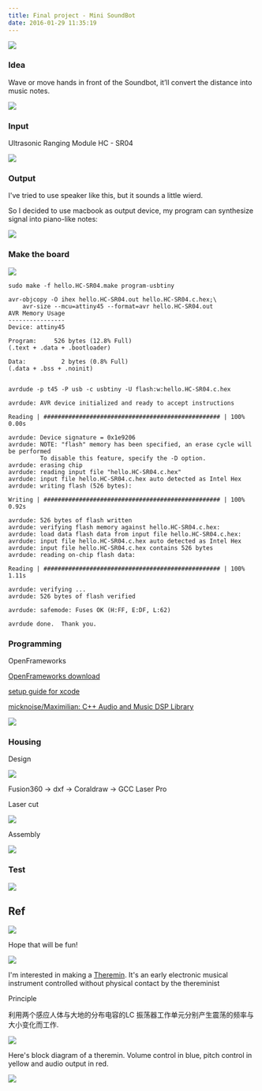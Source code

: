 ```yaml
---
title: Final project - Mini SoundBot
date: 2016-01-29 11:35:19
---
```


![](http://7xjpra.com1.z0.glb.clouddn.com/%5BFabFinal%5DVideoTitle1.jpg)

### Idea

Wave or move hands in front of the Soundbot, it’ll convert the distance into music notes.

![](http://7xjpra.com1.z0.glb.clouddn.com/projectsketch.jpeg)



### Input

Ultrasonic Ranging Module HC - SR04

![](http://7xjpra.com1.z0.glb.clouddn.com/%5BFabFinal%5DHC-SR04.jpeg)

### Output

I've tried to use speaker like this, but it sounds a little wierd. 

So I decided to use macbook as output device,
my program can synthesize signal into piano-like notes:

![](http://7xjpra.com1.z0.glb.clouddn.com/SoundBotPrinciple.png)

### Make the board

![](http://7xjpra.com1.z0.glb.clouddn.com/%5BFabFinal%5DMillTheBoard.jpg)

``sudo make -f hello.HC-SR04.make program-usbtiny``

```
avr-objcopy -O ihex hello.HC-SR04.out hello.HC-SR04.c.hex;\
	avr-size --mcu=attiny45 --format=avr hello.HC-SR04.out
AVR Memory Usage
----------------
Device: attiny45

Program:     526 bytes (12.8% Full)
(.text + .data + .bootloader)

Data:          2 bytes (0.8% Full)
(.data + .bss + .noinit)


avrdude -p t45 -P usb -c usbtiny -U flash:w:hello.HC-SR04.c.hex

avrdude: AVR device initialized and ready to accept instructions

Reading | ################################################## | 100% 0.00s

avrdude: Device signature = 0x1e9206
avrdude: NOTE: "flash" memory has been specified, an erase cycle will be performed
         To disable this feature, specify the -D option.
avrdude: erasing chip
avrdude: reading input file "hello.HC-SR04.c.hex"
avrdude: input file hello.HC-SR04.c.hex auto detected as Intel Hex
avrdude: writing flash (526 bytes):

Writing | ################################################## | 100% 0.92s

avrdude: 526 bytes of flash written
avrdude: verifying flash memory against hello.HC-SR04.c.hex:
avrdude: load data flash data from input file hello.HC-SR04.c.hex:
avrdude: input file hello.HC-SR04.c.hex auto detected as Intel Hex
avrdude: input file hello.HC-SR04.c.hex contains 526 bytes
avrdude: reading on-chip flash data:

Reading | ################################################## | 100% 1.11s

avrdude: verifying ...
avrdude: 526 bytes of flash verified

avrdude: safemode: Fuses OK (H:FF, E:DF, L:62)

avrdude done.  Thank you.
```

### Programming

OpenFrameworks

[OpenFrameworks download](http://openframeworks.cc/download/)

[setup guide for xcode](http://openframeworks.cc/setup/xcode)

[micknoise/Maximilian: C++ Audio and Music DSP Library](https://github.com/micknoise/Maximilian)

![](http://7xjpra.com1.z0.glb.clouddn.com/Piano%20key%20frequencies.jpg)


### Housing

Design

![](http://7xjpra.com1.z0.glb.clouddn.com/%5BFabFinal%5DHousingDesign5.png)

Fusion360 → dxf → Coraldraw → GCC Laser Pro

Laser cut

![](http://7xjpra.com1.z0.glb.clouddn.com/WeChat_1466488360.jpeg)

Assembly

![](http://7xjpra.com1.z0.glb.clouddn.com/WeChat_1466488383.jpeg)

### Test

![](http://7xjpra.com1.z0.glb.clouddn.com/WeChat_1466488388.jpeg)

## Ref

![](http://www.carolinaeyck.com/media/portraits/CarolinaPlaying1211.jpg?t=1453258367)

Hope that will be fun!

![](http://cnet1.cbsistatic.com/hub/i/r/2013/11/02/a0d46b02-6de8-11e3-913e-14feb5ca9861/resize/570xauto/d9feb99e1358983a3e909096ea0aca72/01_UM_Project___Odd_Harmonics___LR.jpg)

I'm interested in making a [Theremin](https://en.wikipedia.org/wiki/Theremin). It's an early electronic musical instrument controlled without physical contact by the thereminist


Principle

利用两个感应人体与大地的分布电容的LC 振荡器工作单元分别产生震荡的频率与大小变化而工作.

![](http://farm4.staticflickr.com/3739/9533739769_8714d81f89.jpg)

Here's block diagram of a theremin. Volume control in blue, pitch control in yellow and audio output in red.

![](https://upload.wikimedia.org/wikipedia/commons/c/cb/Block_diagram_Theremin.png)